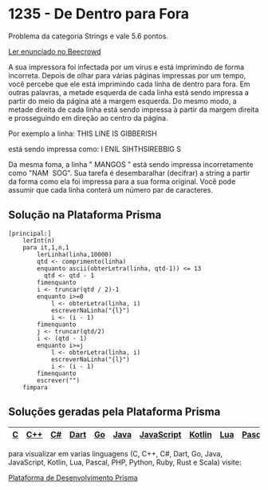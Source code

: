 # 1235 - De Dentro para Fora

Problema da categoria Strings e vale 5.6 pontos.

[Ler enunciado no Beecrowd](https://www.beecrowd.com.br/judge/en/problems/view/1235)


A sua impressora foi infectada por um vírus e está imprimindo de forma incorreta.
Depois de olhar para várias páginas impressas por um tempo, você percebe que ele está imprimindo cada
linha de dentro para fora. Em outras palavras, a metade esquerda de cada linha está sendo impressa
a partir do meio da página até a margem esquerda. Do mesmo modo, a metade direita de cada linha está sendo
impressa à partir da margem direita e prosseguindo em direção ao centro da página.

Por exemplo a linha:
THIS LINE IS GIBBERISH

está sendo impressa como:
I ENIL SIHTHSIREBBIG S

Da mesma foma, a linha " MANGOS " está sendo impressa incorretamente como "NAM&nbsp;&nbsp;SOG". Sua tarefa é desembaralhar (decifrar) a string a partir da forma como ela foi impressa para a sua forma original. Você pode assumir que cada linha conterá um número par de caracteres.

## Solução na Plataforma Prisma
``` 
[principal:]
	lerInt(n)
	para it,1,n,1
		lerLinha(linha,10000)
		qtd <- comprimento(linha)		
		enquanto ascii(obterLetra(linha, qtd-1)) <= 13
		  qtd <- qtd - 1
		fimenquanto
		i <- truncar(qtd / 2)-1
		enquanto i>=0
			l <- obterLetra(linha, i)
			escreverNaLinha("{l}")
			i <- (i - 1)
		fimenquanto
		j <- truncar(qtd/2)
		i <- (qtd - 1)
		enquanto i>=j
			l <- obterLetra(linha, i)
			escreverNaLinha("{l}")
			i <- (i - 1)
		fimenquanto
		escrever("")
	fimpara
```

## Soluções geradas pela Plataforma Prisma

|[C](https://www.prisma.dev.br/tela-demo-transpilado.html?idDemo=1235&idTarget=1)|[C++](https://www.prisma.dev.br/tela-demo-transpilado.html?idDemo=1235&idTarget=2)|[C#](https://www.prisma.dev.br/tela-demo-transpilado.html?idDemo=1235&idTarget=3)|[Dart](https://www.prisma.dev.br/tela-demo-transpilado.html?idDemo=1235&idTarget=4)|[Go](https://www.prisma.dev.br/tela-demo-transpilado.html?idDemo=1235&idTarget=5)|[Java](https://www.prisma.dev.br/tela-demo-transpilado.html?idDemo=1235&idTarget=6)|[JavaScript](https://www.prisma.dev.br/tela-demo-transpilado.html?idDemo=1235&idTarget=7)|[Kotlin](https://www.prisma.dev.br/tela-demo-transpilado.html?idDemo=1235&idTarget=8)|[Lua](https://www.prisma.dev.br/tela-demo-transpilado.html?idDemo=1235&idTarget=9)|[Pascal](https://www.prisma.dev.br/tela-demo-transpilado.html?idDemo=1235&idTarget=10)|[PHP](https://www.prisma.dev.br/tela-demo-transpilado.html?idDemo=1235&idTarget=11)|[Python](https://www.prisma.dev.br/tela-demo-transpilado.html?idDemo=1235&idTarget=12)|[Ruby](https://www.prisma.dev.br/tela-demo-transpilado.html?idDemo=1235&idTarget=13)|[Rust](https://www.prisma.dev.br/tela-demo-transpilado.html?idDemo=1235&idTarget=14)|[Scala](https://www.prisma.dev.br/tela-demo-transpilado.html?idDemo=1235&idTarget=15)|
 --- | --- | --- | --- | --- | --- | --- | --- | --- | --- | --- | --- | --- | --- | --- |

para visualizar em varias linguagens (C, C++, C#, Dart, Go, Java, JavaScript, Kotlin, Lua, Pascal, PHP, Python, Ruby, Rust e Scala) visite:

[Plataforma de Desenvolvimento Prisma](https://www.prisma.dev.br/tela-demo.html?idDemo=1235)
